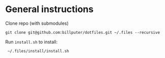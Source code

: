 General instructions
==============================

Clone repo (with submodules)

    git clone git@github.com:billputer/dotfiles.git ~/.files --recursive

Run `install.sh` to install:

     ~/.files/install/install.sh

